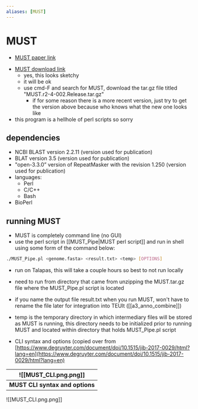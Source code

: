 ```yaml
---
aliases: [MUST]
---
```

# MUST
* [MUST paper link](https://www.degruyter.com/document/doi/10.1515/jib-2017-0029/html?lang=en)
- [MUST download link](http://www.healthinformaticslab.org/supp/resources.php)
    * yes, this looks sketchy
    * it will be ok
    * use cmd-F and search for MUST, download the tar.gz file titled  "MUST.r2-4-002.Release.tar.gz" 
	    * if for some reason there is a more recent version, just try to get the version above because who knows what the new one looks like
- this program is a hellhole of perl scripts so sorry


## dependencies
- NCBI BLAST version 2.2.11 (version used for publication)
- BLAT version 3.5 (version used for publication)
- "open-3.3.0” version of RepeatMasker with the revision 1.250 (version used for publication)
- languages:
    - Perl
    - C/C++
    - Bash
- BioPerl

## running MUST 
- MUST is completely command line (no GUI)
- use the perl script in [[MUST_Pipe|MUST perl script]] and run in shell using some form of the command below:

```bash
./MUST_Pipe.pl <genome.fasta> <result.txt> <temp> [OPTIONS]
```
- run on Talapas, this will take a couple hours so best to not run locally

- need to run from directory that came from unzipping the MUST.tar.gz file where the MUST_Pipe.pl script is located
- if you name the output file result.txt when you run MUST, won't have to rename the file later for integration into TEUlt ([[a3_anno_combine]])
- temp is the temporary directory in which intermediary files will be stored as MUST is running, this directory needs to be initialized prior to running MUST and located within directory that holds MUST_Pipe.pl script
- CLI syntax and options (copied over from [https://www.degruyter.com/document/doi/10.1515/jib-2017-0029/html?lang=en](https://www.degruyter.com/document/doi/10.1515/jib-2017-0029/html?lang=en)


| ![[MUST_CLI.png.png]] |
|:--:|
| <b>MUST CLI syntax and options</b>|

![[MUST_CLI.png.png]]

